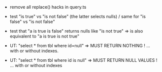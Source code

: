 

- remove all replace() hacks in query.ts
- test "is true" vs "is not false" (the latter selects nulls) / same for "is false" vs "is not false"
- test that "a is true is false" returns nulls like "is not true"
      => is also equivalent to "a is true is not true"

- UT: "select * from tbl where id=null"  => MUST RETURN NOTHING ! ... with or without indexes.
- UT: "select * from tbl where id is null"  => MUST RETURN NULL VALUES ! ... with or without indexes